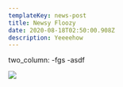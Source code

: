 ```yaml
---
templateKey: news-post
title: Newsy Floozy
date: 2020-08-18T02:50:00.908Z
description: Yeeeehow
---
```

two_column: -fgs -asdf

![](/img/bcard_03_600x1800.jpg)
